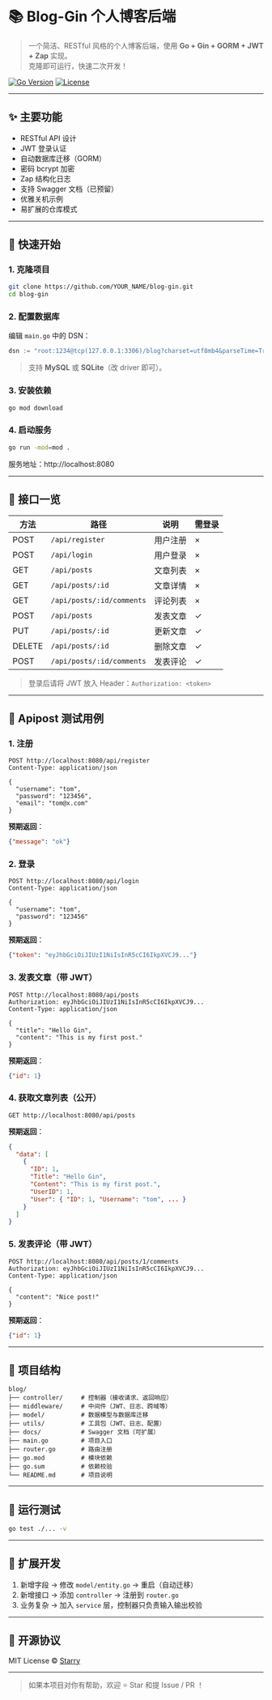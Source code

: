 # 📚 Blog-Gin 个人博客后端

> 一个简洁、RESTful 风格的个人博客后端，使用 **Go + Gin + GORM + JWT + Zap** 实现。  
> 克隆即可运行，快速二次开发！

[![Go Version](https://img.shields.io/badge/Go-1.21+-00ADD8?style=flat&logo=go)](https://golang.org)
[![License](https://img.shields.io/badge/License-MIT-green.svg)](LICENSE)

---

## ✨ 主要功能
- RESTful API 设计
- JWT 登录认证
- 自动数据库迁移（GORM）
- 密码 bcrypt 加密
- Zap 结构化日志
- 支持 Swagger 文档（已预留）
- 优雅关机示例
- 易扩展的仓库模式

---

## 🚀 快速开始

### 1. 克隆项目
```bash
git clone https://github.com/YOUR_NAME/blog-gin.git
cd blog-gin
```

### 2. 配置数据库
编辑 `main.go` 中的 DSN：
```go
dsn := "root:1234@tcp(127.0.0.1:3306)/blog?charset=utf8mb4&parseTime=True&loc=Local"
```
> 支持 **MySQL** 或 **SQLite**（改 driver 即可）。

### 3. 安装依赖
```bash
go mod download
```

### 4. 启动服务
```bash
go run -mod=mod .
```
服务地址：http://localhost:8080

---

## 📖 接口一览

| 方法 | 路径 | 说明 | 需登录 |
|------|------|------|--------|
| POST | `/api/register` | 用户注册 | × |
| POST | `/api/login` | 用户登录 | × |
| GET | `/api/posts` | 文章列表 | × |
| GET | `/api/posts/:id` | 文章详情 | × |
| GET | `/api/posts/:id/comments` | 评论列表 | × |
| POST | `/api/posts` | 发表文章 | ✓ |
| PUT | `/api/posts/:id` | 更新文章 | ✓ |
| DELETE | `/api/posts/:id` | 删除文章 | ✓ |
| POST | `/api/posts/:id/comments` | 发表评论 | ✓ |

> 登录后请将 JWT 放入 Header：`Authorization: <token>`

---

## 🧪 Apipost 测试用例

### 1. 注册
```http
POST http://localhost:8080/api/register
Content-Type: application/json

{
  "username": "tom",
  "password": "123456",
  "email": "tom@x.com"
}
```
**预期返回**：
```json
{"message": "ok"}
```

### 2. 登录
```http
POST http://localhost:8080/api/login
Content-Type: application/json

{
  "username": "tom",
  "password": "123456"
}
```
**预期返回**：
```json
{"token": "eyJhbGciOiJIUzI1NiIsInR5cCI6IkpXVCJ9..."}
```

### 3. 发表文章（带 JWT）
```http
POST http://localhost:8080/api/posts
Authorization: eyJhbGciOiJIUzI1NiIsInR5cCI6IkpXVCJ9...
Content-Type: application/json

{
  "title": "Hello Gin",
  "content": "This is my first post."
}
```
**预期返回**：
```json
{"id": 1}
```

### 4. 获取文章列表（公开）
```http
GET http://localhost:8080/api/posts
```
**预期返回**：
```json
{
  "data": [
    {
      "ID": 1,
      "Title": "Hello Gin",
      "Content": "This is my first post.",
      "UserID": 1,
      "User": { "ID": 1, "Username": "tom", ... }
    }
  ]
}
```

### 5. 发表评论（带 JWT）
```http
POST http://localhost:8080/api/posts/1/comments
Authorization: eyJhbGciOiJIUzI1NiIsInR5cCI6IkpXVCJ9...
Content-Type: application/json

{
  "content": "Nice post!"
}
```
**预期返回**：
```json
{"id": 1}
```

---

## 📁 项目结构
```
blog/
├── controller/     # 控制器（接收请求、返回响应）
├── middleware/     # 中间件（JWT、日志、跨域等）
├── model/          # 数据模型与数据库迁移
├── utils/          # 工具包（JWT、日志、配置）
├── docs/           # Swagger 文档（可扩展）
├── main.go         # 项目入口
├── router.go       # 路由注册
├── go.mod          # 模块依赖
├── go.sum          # 依赖校验
└── README.md       # 项目说明
```

---

## 🧪 运行测试
```bash
go test ./... -v
```

---

## 🔧 扩展开发
1. 新增字段 → 修改 `model/entity.go` → 重启（自动迁移）
2. 新增接口 → 添加 `controller` → 注册到 `router.go`
3. 业务复杂 → 加入 `service` 层，控制器只负责输入输出校验

---

## 📄 开源协议
MIT License © [Starry](https://github.com/YOUR_NAME)

---

> 如果本项目对你有帮助，欢迎 ⭐ Star 和提 Issue / PR ！
```

